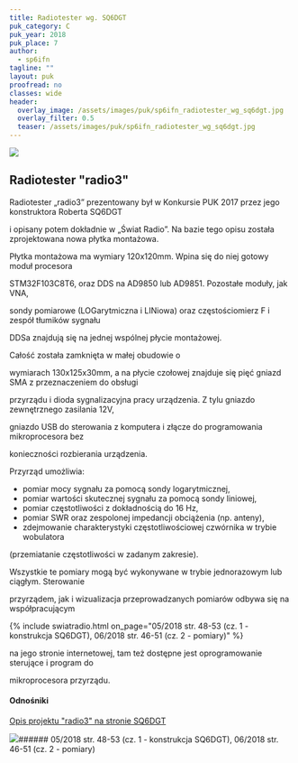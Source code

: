 ```yaml
---
title: Radiotester wg. SQ6DGT
puk_category: C
puk_year: 2018
puk_place: 7
author: 
  - sp6ifn
tagline: ""
layout: puk
proofread: no
classes: wide
header:
  overlay_image: /assets/images/puk/sp6ifn_radiotester_wg_sq6dgt.jpg
  overlay_filter: 0.5
  teaser: /assets/images/puk/sp6ifn_radiotester_wg_sq6dgt.jpg
---
```






 



![](assets/data/img/projects/2018-7-0.jpg) 



Radiotester "radio3"
--------------------





 Radiotester „radio3” prezentowany był w Konkursie PUK 2017 przez jego konstruktora Roberta SQ6DGT

 i opisany potem dokładnie w „Świat Radio”. Na bazie tego opisu została zprojektowana nowa płytka montażowa.




Płytka montażowa ma wymiary 120x120mm. Wpina się do niej gotowy moduł procesora

STM32F103C8T6, oraz DDS na AD9850 lub AD9851. Pozostałe moduły, jak VNA,

sondy pomiarowe (LOGarytmiczna i LINiowa) oraz częstościomierz F i zespół tłumików sygnału

DDSa znajdują się na jednej wspólnej płycie montażowej.






Całość została zamknięta w małej obudowie o

wymiarach 130x125x30mm, a na płycie czołowej znajduje się pięć gniazd SMA z przeznaczeniem do obsługi

przyrządu i dioda sygnalizacyjna pracy urządzenia. Z tylu gniazdo zewnętrznego zasilania 12V,

gniazdo USB do sterowania z komputera i złącze do programowania mikroprocesora bez

konieczności rozbierania urządzenia.






 Przyrząd umożliwia:

 

* pomiar mocy sygnału za pomocą sondy logarytmicznej,
* pomiar wartości skutecznej sygnału za pomocą sondy liniowej,
* pomiar częstotliwości z dokładnością do 16 Hz,
* pomiar SWR oraz zespolonej impedancji obciążenia (np. anteny),
* zdejmowanie charakterystyki częstotliwościowej czwórnika w trybie wobulatora

 (przemiatanie częstotliwości w zadanym zakresie).









 Wszystkie te pomiary mogą być wykonywane w trybie jednorazowym lub ciągłym. Sterowanie

przyrządem, jak i wizualizacja przeprowadzanych pomiarów odbywa się na współpracującym

{% include swiatradio.html on_page="05/2018 str. 48-53 (cz. 1 - konstrukcja SQ6DGT), 06/2018 str. 46-51 (cz. 2 - pomiary)" %}

na jego stronie internetowej, tam też dostępne jest oprogramowanie sterujące i program do

mikroprocesora przyrządu.







#### Odnośniki

[Opis projektu "radio3" na stronie SQ6DGT](https://mindpart.com/strona-glowna/projekty/radio3/)

 



![](assets/img/logo/sr_logo_s.jpg)###### 05/2018 str. 48-53 (cz. 1 - konstrukcja SQ6DGT), 06/2018 str. 46-51 (cz. 2 - pomiary)

 





 



